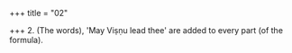 +++
title = "02"

+++
2. (The words), 'May Viṣṇu lead thee' are added to every part (of the formula).
